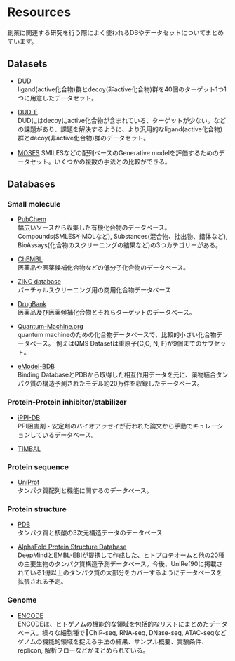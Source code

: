 # Resources

創薬に関連する研究を行う際によく使われるDBやデータセットについてまとめています。

## Datasets 

* [DUD](http://dud.docking.org/)  
ligand(active化合物)群とdecoy(非active化合物)群を40個のターゲット1つ1つに用意したデータセット。

* [DUD-E](http://dude.docking.org/)  
DUDにはdecoyにactive化合物が含まれている、ターゲットが少ない。などの課題があり、課題を解決するように、より汎用的なligand(active化合物)群とdecoy(非active化合物)群のデータセット。

* [MOSES](https://github.com/molecularsets/moses)
SMILESなどの配列ベースのGenerative modelを評価するためのデータセット。いくつかの複数の手法との比較ができる。

## Databases

### Small molecule

* [PubChem](https://pubchem.ncbi.nlm.nih.gov/)  
幅広いソースから収集した有機化合物のデータベース。Compounds(SMLESやMOLなど), Substances(混合物、抽出物、錯体など), BioAssays(化合物のスクリーニングの結果など)の3つカテゴリーがある。

* [ChEMBL](https://www.ebi.ac.uk/chembl/)  
医薬品や医薬候補化合物などの低分子化合物のデータベース。

* [ZINC database](https://zinc20.docking.org/)  
バーチャルスクリーニング用の商用化合物データベース

* [DrugBank](https://go.drugbank.com/)  
医薬品及び医薬候補化合物とそれらターゲットのデータベース。

* [Quantum-Machine.org](http://www.quantum-machine.org/)  
quantum machineのための化合物データベースで、比較的小さい化合物データベース。 例えばQM9 Datasetは重原子(C,O, N, F)が9個までのサブセット。

* [eModel-BDB](http://brylinski.org/emodel-bdb-0)  
Binding DatabaseとPDBから取得した相互作用データを元に、薬物結合タンパク質の構造予測されたモデル約20万件を収録したデータベース。

### Protein-Protein inhibitor/stabilizer

* [iPPI-DB](https://ippidb.pasteur.fr/)  
PPI阻害剤・安定剤のバイオアッセイが行われた論文から手動でキュレーションしているデータベース。

* [TIMBAL](http://mordred.bioc.cam.ac.uk/timbal/)

### Protein sequence

* [UniProt](https://www.uniprot.org/)  
タンパク質配列と機能に関するのデータベース。

### Protein structure

* [PDB](https://www.rcsb.org/)  
タンパク質と核酸の3次元構造データのデータベース

* [AlphaFold Protein Structure Database](https://alphafold.ebi.ac.uk/)  
DeepMindとEMBL-EBIが提携して作成した、ヒトプロテオームと他の20種の主要生物のタンパク質構造予測データベース。今後、UniRef90に掲載されている1億以上のタンパク質の大部分をカバーするようにデータベースを拡張される予定。

### Genome

* [ENCODE](https://www.encodeproject.org/)  
ENCODEは、ヒトゲノムの機能的な領域を包括的なリストにまとめたデータベース。様々な細胞種でChIP-seq, RNA-seq, DNase-seq, ATAC-seqなどゲノムの機能的領域を捉える手法の結果、サンプル概要、実験条件、replicon, 解析フローなどがまとめられている。
